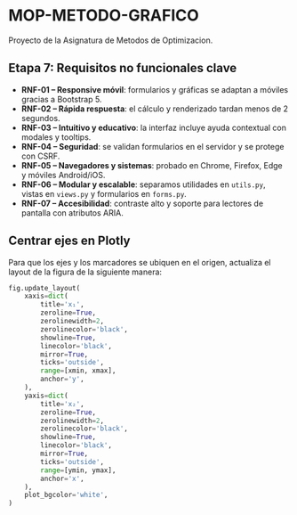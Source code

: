 # MOP-METODO-GRAFICO
Proyecto de la Asignatura de Metodos de Optimizacion.

## Etapa 7: Requisitos no funcionales clave
- **RNF-01 – Responsive móvil**: formularios y gráficas se adaptan a móviles gracias a Bootstrap 5.
- **RNF-02 – Rápida respuesta**: el cálculo y renderizado tardan menos de 2 segundos.
- **RNF-03 – Intuitivo y educativo**: la interfaz incluye ayuda contextual con modales y tooltips.
- **RNF-04 – Seguridad**: se validan formularios en el servidor y se protege con CSRF.
- **RNF-05 – Navegadores y sistemas**: probado en Chrome, Firefox, Edge y móviles Android/iOS.
- **RNF-06 – Modular y escalable**: separamos utilidades en `utils.py`, vistas en `views.py` y formularios en `forms.py`.
- **RNF-07 – Accesibilidad**: contraste alto y soporte para lectores de pantalla con atributos ARIA.

## Centrar ejes en Plotly
Para que los ejes y los marcadores se ubiquen en el origen, actualiza el layout de la figura de la siguiente manera:

```python
fig.update_layout(
    xaxis=dict(
        title='x₁',
        zeroline=True,
        zerolinewidth=2,
        zerolinecolor='black',
        showline=True,
        linecolor='black',
        mirror=True,
        ticks='outside',
        range=[xmin, xmax],
        anchor='y',
    ),
    yaxis=dict(
        title='x₂',
        zeroline=True,
        zerolinewidth=2,
        zerolinecolor='black',
        showline=True,
        linecolor='black',
        mirror=True,
        ticks='outside',
        range=[ymin, ymax],
        anchor='x',
    ),
    plot_bgcolor='white',
)
```

